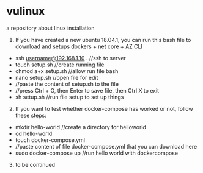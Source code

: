 # vulinux
a repository about linux installation
1. If you have created a new ubuntu 18.04.1, you can run this bash file to download and setups dockers + net core + AZ CLI
- ssh username@192.168.1.10 .  //ssh to server
- touch setup.sh    //create running file
- chmod a+x setup.sh  //allow run file bash
- nano setup.sh    //open file for edit
- //paste the content of setup.sh to the file
- //press Ctrl + O, then Enter to save file, then Ctrl X to exit
- sh setup.sh  //run file setup to set up things

2. If you want to test whether docker-compose has worked or not, follow these steps:
- mkdir hello-world   //create a directory for helloworld
- cd hello-world
- touch docker-compose.yml
- //paste content of file docker-compose.yml that you can download here
- sudo docker-compose up   //run hello world with dockercompose

3. to be continued
